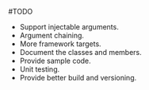 #TODO

- Support injectable arguments.
- Argument chaining.
- More framework targets.
- Document the classes and members.
- Provide sample code.
- Unit testing.
- Provide better build and versioning.
